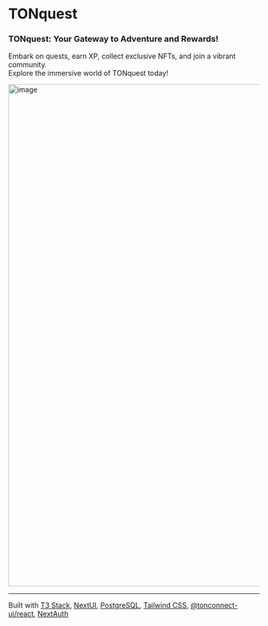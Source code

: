 # TONquest

### TONquest: Your Gateway to Adventure and Rewards! 

Embark on quests, earn XP, collect exclusive NFTs, and join a vibrant community.    
Explore the immersive world of TONquest today!  

<img width="1005" alt="image" src="https://github.com/aveandrian/tonquest/assets/13519212/e527af49-7677-483e-8c1b-9264e512460a">
 
<hr>

Built with [T3 Stack](https://create.t3.gg/), [NextUI](https://nextui.org/), [PostgreSQL](https://www.postgresql.org/), [Tailwind CSS](https://tailwindcss.com/), [@tonconnect-ui/react](https://ton-connect.github.io/sdk/modules/_tonconnect_ui_react.html), [NextAuth](https://next-auth.js.org/)
